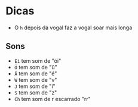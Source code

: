 # Dicas

-   O `h` depois da vogal faz a vogal soar mais longa

## Sons

-   `Ei` tem som de "ói"
-   `Ö` tem som de "û"
-   `Ä` tem som de "é"
-   `W` tem som de "v"
-   `J` tem som de "i"
-   `S` tem som de "z"
-   `Ch` tem som de r escarrado "rr"
